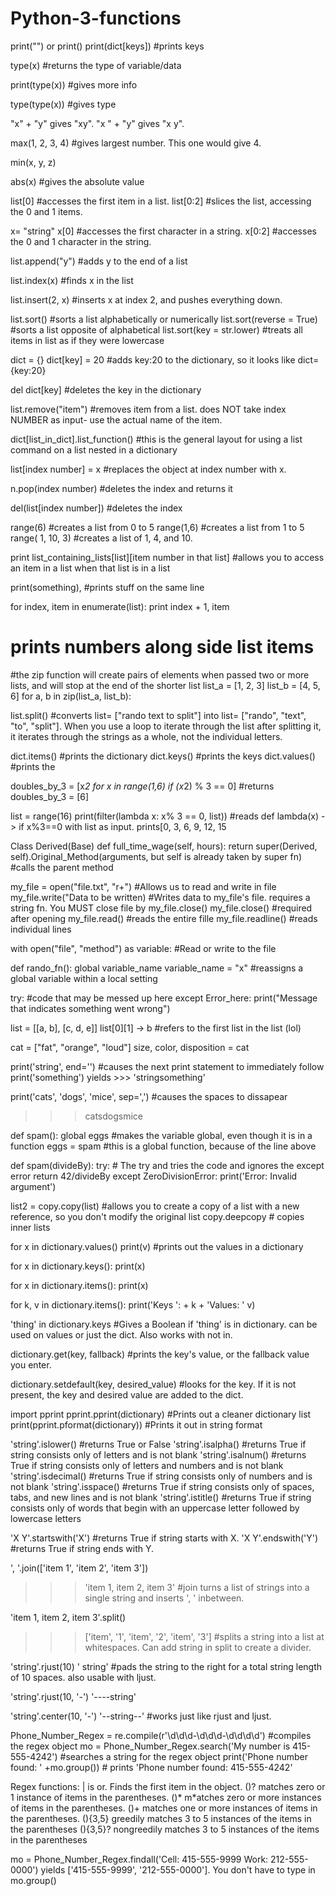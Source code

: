 # Python-3-functions

print("") or print()
print(dict[keys]) #prints keys 

type(x) #returns the type of variable/data

print(type(x)) #gives more info

type(type(x)) #gives type

"x" + "y" gives "xy". "x " + "y" gives "x y".

max(1, 2, 3, 4) #gives largest number. This one would give 4. 

min(x, y, z)

abs(x) #gives the absolute value

list[0] #accesses the first item in a list.
list[0:2] #slices the list, accessing the 0 and 1 items.

x= "string"
x[0] #accesses the first character in a string.
x[0:2] #accesses the 0 and 1 character in the string.


list.append("y") #adds y to the end of a list

list.index(x) #finds x in the list

list.insert(2, x) #inserts x at index 2, and pushes everything down.

list.sort() #sorts a list alphabetically or numerically
list.sort(reverse = True) #sorts a list opposite of alphabetical
list.sort(key = str.lower) #treats all items in list as if they were lowercase

dict = {}
dict[key] = 20 #adds key:20 to the dictionary, so it looks like dict={key:20}

del dict[key] #deletes the key in the dictionary

list.remove("item") #removes item from a list. does NOT take index NUMBER as input- use the actual name of the item.

dict[list_in_dict].list_function() #this is the general layout for using a list command on a list nested in a dictionary

list[index number] = x #replaces the object at index number with x.

n.pop(index number) #deletes the index and returns it

del(list[index number]) #deletes the index 

range(6) #creates a list from 0 to 5
range(1,6) #creates a list from 1 to 5
range( 1, 10, 3) #creates a list of 1, 4, and 10. 

print list_containing_lists[list][item number in that list] #allows you to access an item in a list when that list is in a list

print(something), #prints stuff on the same line

for index, item in enumerate(list):
  print index + 1, item
  # prints numbers along side list items
  
#the zip function will create pairs of elements when passed two or more lists, and will stop at the end of the shorter list
list_a = [1, 2, 3]
list_b = [4, 5, 6]
for a, b in zip(list_a, list_b):
  
list.split() #converts list= ["rando text to split"] into list= ["rando", "text", "to", "split"]. When you use a loop to iterate through the list after splitting it, it iterates through the strings as a whole, not the individual letters.

dict.items() #prints the dictionary
dict.keys() #prints the keys
dict.values() #prints the 

doubles_by_3 = [x*2 for x in range(1,6) if (x*2) % 3 == 0] #returns doubles_by_3 = [6]

list = range(16)
print(filter(lambda x: x% 3 == 0, list)) #reads def lambda(x) - > if x%3==0 with list as input. prints[0, 3, 6, 9, 12, 15

Class Derived(Base)
  def full_time_wage(self, hours):
    return super(Derived, self).Original_Method(arguments, but self is already taken by super fn) #calls the parent method
   
my_file = open("file.txt", "r+") #Allows us to read and write in file
my_file.write("Data to be written) #Writes data to my_file's file. requires a string fn. You MUST close file by my_file.close()
my_file.close() #required after opening
my_file.read() #reads the entire fille
my_file.readline() #reads individual lines

with open("file", "method") as variable: #Read or write to the file

def rando_fn():
   global variable_name
   variable_name = "x" #reassigns a global variable within a local setting
   
try:
  #code that may be messed up here
except Error_here:
  print("Message that indicates something went wrong")

list = [[a, b], [c, d, e]]
list[0][1] -> b #refers to the first list in the list (lol)

cat = ["fat", "orange", "loud"]
size, color, disposition = cat

print('string', end='') #causes the next print statement to immediately follow
print('something')
yields >>> 'stringsomething'

print('cats', 'dogs', 'mice', sep=',') #causes the spaces to dissapear
>>> catsdogsmice

def spam():
  global eggs  #makes the variable global, even though it is in a function
  eggs = spam  #this is a global function, because of the line above
  
def spam(divideBy):
    try:                        # The try and tries the code and ignores the except error
        return 42/divideBy
    except ZeroDivisionError:
        print('Error: Invalid argument')

list2 = copy.copy(list) #allows you to create a copy of a list with a new reference, so you don't modify the original list
copy.deepcopy # copies inner lists

for x in dictionary.values()
  print(v) #prints out the values in a dictionary
  
for x in dictionary.keys():
  print(x)
  
for x in dictionary.items():
  print(x)
  
for k, v in dictionary.items():
  print('Keys ': + k + 'Values: ' v) 
  
'thing' in dictionary.keys #Gives a Boolean if 'thing' is in dictionary. can be used on values or just the dict. Also works with not in.

dictionary.get(key, fallback) #prints the key's value, or the fallback value you enter.

dictionary.setdefault(key, desired_value) #looks for the key. If it is not present, the key and desired value are added to the dict.

import pprint
pprint.pprint(dictionary) #Prints out a cleaner dictionary list
print(pprint.pformat(dictionary)) #Prints it out in string format

'string'.islower() #returns True or False
'string'.isalpha() #returns True if string consists only of letters and is not blank
'string'.isalnum() #returns True if string consists only of letters and numbers and is not blank
'string'.isdecimal() #returns True if string consists only of numbers and is not blank
'string'.isspace() #returns True if string consists only of spaces, tabs, and new lines and is not blank
'string'.istitle() #returns True if string consists only of words that begin with an uppercase letter followed by lowercase letters

'X Y'.startswith('X') #returns True if string starts with X.
'X Y'.endswith('Y') #returns True if string ends with Y.

', '.join(['item 1', 'item 2', 'item 3']) 
>>> 'item 1, item 2, item 3' #join turns a list of strings into a single string and inserts ', ' inbetween. 

'item 1, item 2, item 3'.split()
>>> ['item', '1', 'item', '2', 'item', '3'] #splits a string into a list at whitespaces. Can add string in split to create a divider.

'string'.rjust(10)
'    string' #pads the string to the right for a total string length of 10 spaces. also usable with ljust.

'string'.rjust(10, '-')
'----string'

'string'.center(10, '-')
'--string--'   #works just like rjust and ljust.

Phone_Number_Regex = re.compile(r'\d\d\d-\d\d\d-\d\d\d\d') #compiles the regex object
mo = Phone_Number_Regex.search('My number is 415-555-4242') #searches a string for the regex object
print('Phone number found: ' +mo.group()) # prints 'Phone number found: 415-555-4242'

Regex functions:
| is or. Finds the first item in the object.
()? matches zero or 1 instance of items in the parentheses. 
()* m*atches zero or more instances of items in the parentheses. 
()+ matches one or more instances of items in the parentheses.
(){3,5} greedily matches 3 to 5 instances of the items in the parentheses
(){3,5}? nongreedily matches 3 to 5 instances of the items in the parentheses

mo = Phone_Number_Regex.findall('Cell: 415-555-9999 Work: 212-555-0000')
 yields ['415-555-9999', '212-555-0000']. You don't have to type in mo.group()
